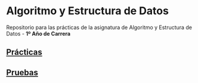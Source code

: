 # Algoritmo y Estructura de Datos

Repositorio para las prácticas de la asignatura de Algoritmo y Estructura de Datos - **1º Año de Carrera** 

## [Prácticas](https://github.com/alu0101128894/AyED/tree/main/Pr%C3%A1cticas)

## [Pruebas]()